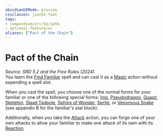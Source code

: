 ```yaml
---
obsidianUIMode: preview
cssclasses: json5e-feat
tags:
- compendium/src/5e/xphb
- optional-feature/ei
aliases: ["Pact of the Chain"]
---
```

# Pact of the Chain
*Source: SRD 5.2 and the Free Rules (2024)*  
You learn the [Find Familiar](find-familiar-xphb.md) spell and can cast it as a [Magic](actions.md#Magic) action without expending a spell slot.

When you cast the spell, you choose one of the normal forms for your familiar or one of the following special forms: [Imp](imp-xmm.md), [Pseudodragon](pseudodragon-xmm.md), [Quasit](quasit-xmm.md), [Skeleton](skeleton-xmm.md), [Slaad Tadpole](slaad-tadpole-xmm.md), [Sphinx of Wonder](sphinx-of-wonder-xmm.md), [Sprite](sprite-xmm.md), or [Venomous Snake](venomous-snake-xmm.md) (see appendix B for the familiar's stat block).

Additionally, when you take the [Attack](actions.md#Attack) action, you can forgo one of your own attacks to allow your familiar to make one attack of its own with its [Reaction](reaction-xphb.md).